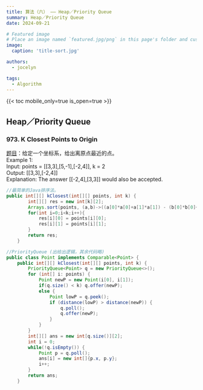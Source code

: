 ```yaml
---
title: 算法（六） —— Heap／Priority Queue
summary: Heap／Priority Queue
date: 2024-09-21

# Featured image
# Place an image named `featured.jpg/png` in this page's folder and customize its options here.
image:
  caption: 'title-sort.jpg'

authors:
  - jocelyn

tags:
  - Algorithm
---
```



{{< toc mobile_only=true is_open=true >}}


## Heap／Priority Queue


### 973. K Closest Points to Origin
[题目](https://leetcode.com/problems/k-closest-points-to-origin/description/)：给定一个坐标系，给出离原点最近的点。
<br>
Example 1:<br>
Input: points = [[3,3],[5,-1],[-2,4]], k = 2<br>
Output: [[3,3],[-2,4]]<br>
Explanation: The answer [[-2,4],[3,3]] would also be accepted.
```java
//最简单的Java排序法。
public int[][] kClosest(int[][] points, int k) {
        int[][] res = new int[k][2];
        Arrays.sort(points, (a,b)->((a[0]*a[0]+a[1]*a[1]) - (b[0]*b[0]+b[1]*b[1])));
        for(int i=0;i<k;i++){
            res[i][0] = points[i][0];
            res[i][1] = points[i][1];
        }
        return res;
    }
```
```java
//PriorityQueue (出给出逻辑，其余代码略)
public class Point implements Comparable<Point> {
    public int[][] kClosest(int[][] points, int k) {
        PriorityQueue<Point> q = new PriorityQueue<>();
        for (int[] i: points) {
            Point newP = new Point(i[0], i[1]);
            if(q.size() < k) q.offer(newP);
            else {
                Point lowP = q.peek();
                if (distance(lowP) > distance(newP)) {
                    q.poll();
                    q.offer(newP);
                }
            }
        }
        int[][] ans = new int[q.size()][2];
        int i = 0;
        while(!q.isEmpty()) {
            Point p = q.poll();
            ans[i] = new int[]{p.x, p.y};
            i++;
        }
        return ans;
    }
```
